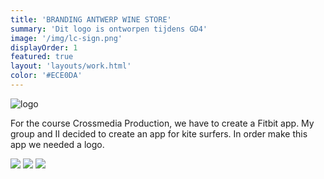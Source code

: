 ```yaml
---
title: 'BRANDING ANTWERP WINE STORE'
summary: 'Dit logo is ontworpen tijdens GD4'
image: '/img/lc-sign.png'
displayOrder: 1
featured: true
layout: 'layouts/work.html'
color: '#ECE0DA'
---
```


![logo](/img/logo/lc.png)

For the course Crossmedia Production, we have to create a Fitbit app. My group and II decided to create an app for kite surfers. In order make this app we needed a logo.

<div class="charter">
  <img src="/img/lc-site.png">
  <img class="lc-stat" src="/img/lc-stationery.png">
  <img src="/img/lc-bag.png">
</div>
